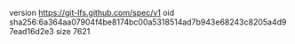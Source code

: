 version https://git-lfs.github.com/spec/v1
oid sha256:6a364aa07904f4be8174bc00a5318514ad7b943e68243c8205a4d97ead16d2e3
size 7621
